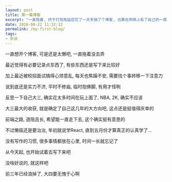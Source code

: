 ```yaml
---
layout: post
title: 第一篇博客
excerpt: "一直拖着, 终于打败拖延症花了一天多搞了个博客, 也算在网络上有了自己的一席之地。"
date: 2016-08-22 11:32:12
permalink: /my-first-blog/
tags:
- 杂谈
---
```


一直想开个博客, 可是还是太懒吧, 一直拖着没去弄

最近觉得有必要记录点东西了, 有些东西还是写下来比较好

加上最近被校招面试搞得心烦意乱, 每天也焦躁不安, 需要找个事转移一下注意力

说到底还是实力不济, 平时不修庙, 临时抱佛脚, 有用才怪咧

反思一下自己大三, 确实花太多时间在玩上面了, NBA, 2K, 确实不应该

大三最大的收获, 就是确定了自己这几年的大方向吧, 这点还是挺值得庆幸的

前端之路, 道阻且长, 希望能一直走下去, 这个确实挺有意思的

不过懒癌还是要治治, 年初就说学React, 直到五月份才算真正的认真学了...

没有写作的习惯, 很多事情都放在心里, 时间一长就忘记了

从今天起, 也开始试着去写下来吧

没啥好说的, 就这样吧

前三年已经浪掉了, 大四要无愧于心啊